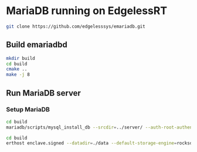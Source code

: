 # MariaDB running on EdgelessRT

```bash
git clone https://github.com/edgelesssys/emariadb.git
```

## Build emariadbd

```bash
mkdir build
cd build
cmake ..
make -j 8
```

## Run MariaDB server

### Setup MariaDB

```bash
cd build
mariadb/scripts/mysql_install_db --srcdir=../server/ --auth-root-authentication-method=normal
```

```bash
cd build
erthost enclave.signed --datadir=./data --default-storage-engine=rocksdb
```
